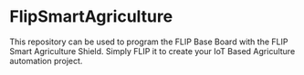 # FlipSmartAgriculture
This repository can be used to program the FLIP Base Board with the FLIP Smart Agriculture Shield. Simply FLIP it to create your IoT Based Agriculture automation project.
